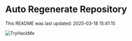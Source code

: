 # Auto Regenerate Repository

This README was last updated: 2025-03-18 15:41:15

 ![TryHackMe](https://tryhackme.com/badge/533634)